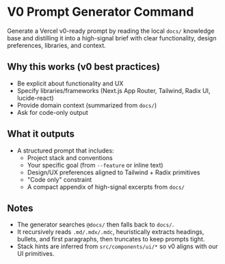 # V0 Prompt Generator Command

Generate a Vercel v0-ready prompt by reading the local `docs/` knowledge base and distilling it into a high-signal brief with clear functionality, design preferences, libraries, and context.

## Why this works (v0 best practices)

- Be explicit about functionality and UX
- Specify libraries/frameworks (Next.js App Router, Tailwind, Radix UI, lucide-react)
- Provide domain context (summarized from `docs/`)
- Ask for code-only output

## What it outputs

- A structured prompt that includes:
  - Project stack and conventions
  - Your specific goal (from `--feature` or inline text)
  - Design/UX preferences aligned to Tailwind + Radix primitives
  - "Code only" constraint
  - A compact appendix of high-signal excerpts from `docs/`

## Notes

- The generator searches `@docs/` then falls back to `docs/`.
- It recursively reads `.md/.mdx/.mdc`, heuristically extracts headings, bullets, and first paragraphs, then truncates to keep prompts tight.
- Stack hints are inferred from `src/components/ui/*` so v0 aligns with our UI primitives.
